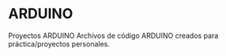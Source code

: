 # ARDUINO
Proyectos ARDUINO
Archivos de código ARDUINO creados para práctica/proyectos personales. 
